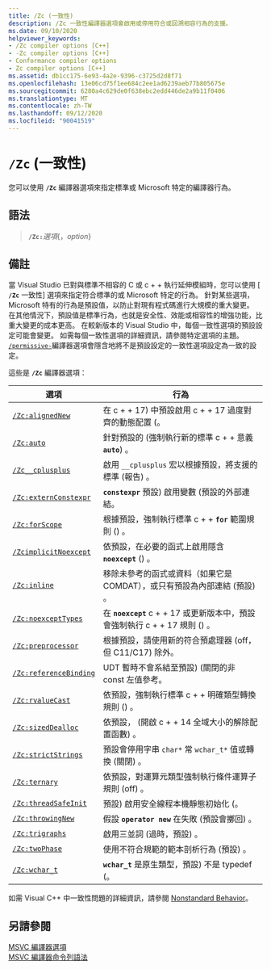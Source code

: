 ```yaml
---
title: /Zc (一致性)
description: /Zc 一致性編譯器選項會啟用或停用符合或回溯相容行為的支援。
ms.date: 09/10/2020
helpviewer_keywords:
- /Zc compiler options [C++]
- -Zc compiler options [C++]
- Conformance compiler options
- Zc compiler options [C++]
ms.assetid: db1cc175-6e93-4a2e-9396-c3725d2d8f71
ms.openlocfilehash: 13e06cd75f1ee684c2ee1ad6239aeb77b805675e
ms.sourcegitcommit: 6280a4c629de0f638ebc2edd446de2a9b11f0406
ms.translationtype: MT
ms.contentlocale: zh-TW
ms.lasthandoff: 09/12/2020
ms.locfileid: "90041519"
---
```

# <a name="zc-conformance"></a>`/Zc` (一致性) 

您可以使用 **`/Zc`** 編譯器選項來指定標準或 Microsoft 特定的編譯器行為。

## <a name="syntax"></a>語法

> **`/Zc:`**_選項_{，_option_}

## <a name="remarks"></a>備註

當 Visual Studio 已對與標準不相容的 C 或 c + + 執行延伸模組時，您可以使用 [ **`/Zc`** 一致性] 選項來指定符合標準的或 Microsoft 特定的行為。 針對某些選項，Microsoft 特有的行為是預設值，以防止對現有程式碼進行大規模的重大變更。 在其他情況下，預設值是標準行為，也就是安全性、效能或相容性的增強功能，比重大變更的成本更高。 在較新版本的 Visual Studio 中，每個一致性選項的預設設定可能會變更。 如需每個一致性選項的詳細資訊，請參閱特定選項的主題。 [`/permissive-`](permissive-standards-conformance.md)編譯器選項會隱含地將不是預設設定的一致性選項設定為一致的設定。

這些是 **`/Zc`** 編譯器選項：

| 選項 | 行為 |
|--|--|
| [`/Zc:alignedNew`](zc-alignednew.md) | 在 c + + 17) 中預設啟用 c + + 17 過度對齊的動態配置 (。 |
| [`/Zc:auto`](zc-auto-deduce-variable-type.md) | 針對預設的 (強制執行新的標準 c + + 意義 **`auto`**) 。 |
| [`/Zc__cplusplus`](zc-cplusplus.md) | 啟用 `__cplusplus` 宏以根據預設，將支援的標準 (報告) 。 |
| [`/Zc:externConstexpr`](zc-externconstexpr.md) | **`constexpr`** 預設) 啟用變數 (預設的外部連結。 |
| [`/Zc:forScope`](zc-forscope-force-conformance-in-for-loop-scope.md) | 根據預設，強制執行標準 c + + **`for`** 範圍規則 () 。 |
| [`/ZcimplicitNoexcept`](zc-implicitnoexcept-implicit-exception-specifiers.md) | 依預設，在必要的函式上啟用隱含 **`noexcept`** () 。 |
| [`/Zc:inline`](zc-inline-remove-unreferenced-comdat.md) | 移除未參考的函式或資料（如果它是 COMDAT），或只有預設為內部連結 (預設) 。 |
| [`/Zc:noexceptTypes`](zc-noexcepttypes.md) | 在 **`noexcept`** c + + 17 或更新版本中，預設會強制執行 c + + 17 規則 () 。 |
| [`/Zc:preprocessor`](zc-preprocessor.md) | 根據預設，請使用新的符合預處理器 (off，但 C11/C17) 除外。 |
| [`/Zc:referenceBinding`](zc-referencebinding-enforce-reference-binding-rules.md) | UDT 暫時不會系結至預設)  (關閉的非 const 左值參考。 |
| [`/Zc:rvalueCast`](zc-rvaluecast-enforce-type-conversion-rules.md) | 依預設，強制執行標準 c + + 明確類型轉換規則 () 。 |
| [`/Zc:sizedDealloc`](zc-sizeddealloc-enable-global-sized-dealloc-functions.md) | 依預設， (開啟 c + + 14 全域大小的解除配置函數) 。 |
| [`/Zc:strictStrings`](zc-strictstrings-disable-string-literal-type-conversion.md) | 預設會停用字串 `char*` 常 `wchar_t*` 值或轉換 (關閉) 。 |
| [`/Zc:ternary`](zc-ternary.md) | 依預設，對運算元類型強制執行條件運算子規則 (off) 。 |
| [`/Zc:threadSafeInit`](zc-threadsafeinit-thread-safe-local-static-initialization.md) | 預設) 啟用安全線程本機靜態初始化 (。 |
| [`/Zc:throwingNew`](zc-throwingnew-assume-operator-new-throws.md) | 假設 **`operator new`** 在失敗 (預設會擲回) 。 |
| [`/Zc:trigraphs`](zc-trigraphs-trigraphs-substitution.md) | 啟用三並詞 (過時，預設) 。 |
| [`/Zc:twoPhase`](zc-twophase.md) | 使用不符合規範的範本剖析行為 (預設) 。 |
| [`/Zc:wchar_t`](zc-wchar-t-wchar-t-is-native-type.md) | **`wchar_t`** 是原生類型，預設) 不是 typedef (。 |

如需 Visual C++ 中一致性問題的詳細資訊，請參閱 [Nonstandard Behavior](../../cpp/nonstandard-behavior.md)。

## <a name="see-also"></a>另請參閱

[MSVC 編譯器選項](compiler-options.md)<br/>
[MSVC 編譯器命令列語法](compiler-command-line-syntax.md)

